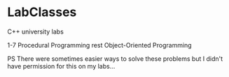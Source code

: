 # LabClasses

C++ university labs 

1-7   Procedural Programming
rest  Object-Oriented Programming

PS There were sometimes easier ways to solve these problems but I didn't have permission for this on my labs... 
